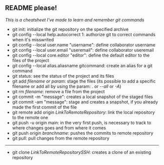 ## README please!
*This is a cheatsheet I've made to learn and remember git commands*
- git init: initialize the git repository on the specified archive
- git config --local help.autocorrect 1: authorize git to correct commands when it's misswrited
- git config --local user.name "username": define collaborator username
- git config --local user.email "useremail": define collaborator useremail
- git config --local core.editor "editor": define the default editor to the files of the project
- git config --local alias.aliasname gitcommand: create an alias for a git command
- git status: see the status of the project and its files
- git add *filename or param*: stage the files (its possible to add a specific filename or add all by using the param: *.* or *--all* or *-A*)
- git rm *filename*: remove a file from the project
- git commit -m "message": creates a local snapshot of the staged files
- git commit -am "message": stage and creates a snapshot, if you already made the first commit of the file
- git remote add origin *LinkToRemoteRepository*: link the local repository to the remote one
- git push -u origin main: in the very first push, is necessary to track to where changes goes and from where it comes
- git push origin *branchname*: pushes the commits to remote repository
- git pull: pull changes from the remote repository
---
- git clone *LinkToRemoteRepositorySSH*: creates a clone of an existing repository
